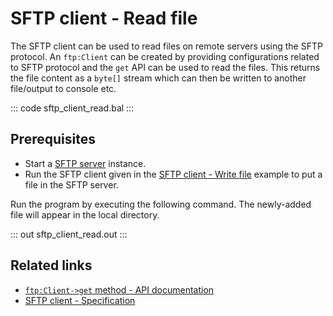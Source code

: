 # SFTP client - Read file

The SFTP client can be used to read files on remote servers using the SFTP protocol. An `ftp:Client` can be created by providing configurations related to SFTP protocol and the `get` API can be used to read the files. This returns the file content as a `byte[]` stream which can then be written to another file/output to console etc.

::: code sftp_client_read.bal :::

## Prerequisites
- Start a [SFTP server](https://hub.docker.com/r/atmoz/sftp/) instance.
- Run the SFTP client given in the [SFTP client - Write file](/learn/by-example/sftp-client-write) example to put a file in the SFTP server.

Run the program by executing the following command. The newly-added file will appear in the local directory.

::: out sftp_client_read.out :::

## Related links
- [`ftp:Client->get` method  - API documentation](https://lib.ballerina.io/ballerina/ftp/latest/clients/Client#get)
- [SFTP client - Specification](/spec/ftp/#322-secure-client)
